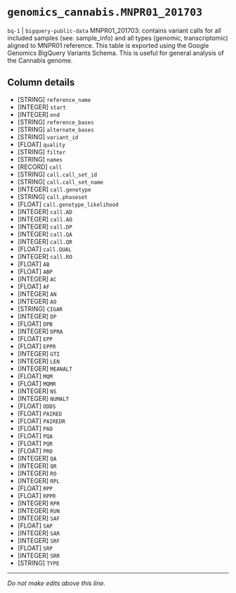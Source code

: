 # `genomics_cannabis.MNPR01_201703`
`bq-1` | `bigquery-public-data`
MNPR01_201703: contains variant calls for all included samples (see: sample_info) and all types (genomic, transcriptomic) aligned to MNPR01 reference.  This table is exported using the Google Genomics BigQuery Variants Schema.  This is useful for general analysis of the Cannabis genome.

## Column details
* [STRING]    `reference_name`
* [INTEGER]   `start`
* [INTEGER]   `end`
* [STRING]    `reference_bases`
* [STRING]    `alternate_bases`
* [STRING]    `variant_id`
* [FLOAT]     `quality`
* [STRING]    `filter`
* [STRING]    `names`
* [RECORD]    `call`
* [STRING]    `call.call_set_id`
* [STRING]    `call.call_set_name`
* [INTEGER]   `call.genotype`
* [STRING]    `call.phaseset`
* [FLOAT]     `call.genotype_likelihood`
* [INTEGER]   `call.AD`
* [INTEGER]   `call.AO`
* [INTEGER]   `call.DP`
* [INTEGER]   `call.QA`
* [INTEGER]   `call.QR`
* [FLOAT]     `call.QUAL`
* [INTEGER]   `call.RO`
* [FLOAT]     `AB`
* [FLOAT]     `ABP`
* [INTEGER]   `AC`
* [FLOAT]     `AF`
* [INTEGER]   `AN`
* [INTEGER]   `AO`
* [STRING]    `CIGAR`
* [INTEGER]   `DP`
* [FLOAT]     `DPB`
* [INTEGER]   `DPRA`
* [FLOAT]     `EPP`
* [FLOAT]     `EPPR`
* [INTEGER]   `GTI`
* [INTEGER]   `LEN`
* [INTEGER]   `MEANALT`
* [FLOAT]     `MQM`
* [FLOAT]     `MQMR`
* [INTEGER]   `NS`
* [INTEGER]   `NUMALT`
* [FLOAT]     `ODDS`
* [FLOAT]     `PAIRED`
* [FLOAT]     `PAIREDR`
* [FLOAT]     `PAO`
* [FLOAT]     `PQA`
* [FLOAT]     `PQR`
* [FLOAT]     `PRO`
* [INTEGER]   `QA`
* [INTEGER]   `QR`
* [INTEGER]   `RO`
* [INTEGER]   `RPL`
* [FLOAT]     `RPP`
* [FLOAT]     `RPPR`
* [INTEGER]   `RPR`
* [INTEGER]   `RUN`
* [INTEGER]   `SAF`
* [FLOAT]     `SAP`
* [INTEGER]   `SAR`
* [INTEGER]   `SRF`
* [FLOAT]     `SRP`
* [INTEGER]   `SRR`
* [STRING]    `TYPE`

-------------------------------------------------------------------------------
*Do not make edits above this line.*
